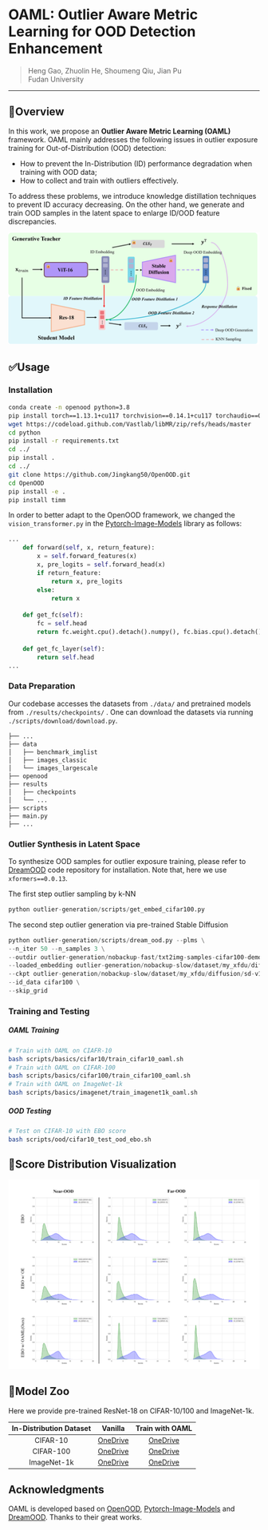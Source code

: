 # OAML: Outlier Aware Metric Learning for OOD Detection Enhancement

> Heng Gao, Zhuolin He, Shoumeng Qiu, Jian Pu  
Fudan University

---

## 🚀Overview

In this work, we propose an **Outlier Aware Metric Learning (OAML)** framework. OAML mainly addresses the following issues in outlier exposure training for Out-of-Distribution (OOD) detection: 
- How to prevent the In-Distribution (ID) performance degradation when training with OOD data;
- How to collect and train with outliers effectively.  
  
To address these problems, we introduce knowledge distillation techniques to prevent ID accuracy decreasing. On the other hand, we generate and train OOD samples in the latent space to enlarge ID/OOD feature discrepancies.  

![image](fig/oaml-pipeline.png)

## ✅Usage

### Installation

```sh
conda create -n openood python=3.8
pip install torch==1.13.1+cu117 torchvision==0.14.1+cu117 torchaudio==0.13.1 --extra-index-url https://download.pytorch.org/whl/cu117
wget https://codeload.github.com/Vastlab/libMR/zip/refs/heads/master
cd python
pip install -r requirements.txt
cd ../
pip install .
cd ../
git clone https://github.com/Jingkang50/OpenOOD.git
cd OpenOOD
pip install -e .
pip install timm
```

In order to better adapt to the OpenOOD framework, we changed the  `vision_transformer.py`  in the [Pytorch-Image-Models](https://github.com/huggingface/pytorch-image-models) library as follows:

```python
...
    def forward(self, x, return_feature):
        x = self.forward_features(x)
        x, pre_logits = self.forward_head(x)
        if return_feature:
            return x, pre_logits  
        else:
            return x
   
    def get_fc(self):
        fc = self.head
        return fc.weight.cpu().detach().numpy(), fc.bias.cpu().detach().numpy()

    def get_fc_layer(self):
        return self.head
...
```

### Data Preparation

Our codebase accesses the datasets from `./data/` and pretrained models from `./results/checkpoints/` . One can download the datasets via running  `./scripts/download/download.py`.

```
├── ...
├── data
│   ├── benchmark_imglist
│   ├── images_classic
│   └── images_largescale
├── openood
├── results
│   ├── checkpoints
│   └── ...
├── scripts
├── main.py
├── ...
```

### Outlier Synthesis in Latent Space
To synthesize OOD samples for outlier exposure training, please refer to [DreamOOD](https://github.com/deeplearning-wisc/dream-ood) code repository for installation. Note that, here we use `xformers==0.0.13`.

The first step outlier sampling by k-NN
```python
python outlier-generation/scripts/get_embed_cifar100.py
```


The second step outlier generation via pre-trained Stable Diffusion

```python
python outlier-generation/scripts/dream_ood.py --plms \
--n_iter 50 --n_samples 3 \
--outdir outlier-generation/nobackup-fast/txt2img-samples-cifar100-demo/ \
--loaded_embedding outlier-generation/nobackup-slow/dataset/my_xfdu/diffusion/outlier_npos_embed.npy\
--ckpt outlier-generation/nobackup-slow/dataset/my_xfdu/diffusion/sd-v1-4.ckpt \
--id_data cifar100 \
--skip_grid
```

### Training and Testing

##### OAML Training

```sh
# Train with OAML on CIAFR-10
bash scripts/basics/cifar10/train_cifar10_oaml.sh
# Train with OAML on CIFAR-100
bash scripts/basics/cifar100/train_cifar100_oaml.sh
# Train with OAML on ImageNet-1k
bash scripts/basics/imagenet/train_imagenet1k_oaml.sh
```

##### OOD Testing

```sh
# Test on CIFAR-10 with EBO score
bash scripts/ood/cifar10_test_ood_ebo.sh
```

## 🔭Score Distribution  Visualization
![image](fig/Score-Distribution.png)

## 📑Model Zoo

Here we provide pre-trained ResNet-18 on CIFAR-10/100 and ImageNet-1k.

| In-Distribution Dataset  |                 Vanilla                  |             Train with OAML              |
| :---------: | :--------------------------------------: | :--------------------------------------: |
|  CIFAR-10   | [OneDrive](https://1drv.ms/f/s!AlJaja8mSaMgeRL8EB3OjNC_SS4?e=E0152U) | [OneDrive](https://1drv.ms/f/s!AlJaja8mSaMggQtLPV3xHKfYuF2A?e=4Xrub2) |
|  CIFAR-100  | [OneDrive](https://1drv.ms/f/s!AlJaja8mSaMggSjwQLLYTwSp8lIp?e=gZ9LtV) | [OneDrive](https://1drv.ms/f/s!AlJaja8mSaMggSA3a14RbDuAqWhB?e=JcoF5i) |
| ImageNet-1k | [OneDrive](https://1drv.ms/f/s!AlJaja8mSaMggS8aZawLAtjLKw8y?e=AHEyjV) | [OneDrive](https://1drv.ms/f/s!AlJaja8mSaMggRJz5zGlcOZNxy8b?e=l9RCYY) |



## Acknowledgments

OAML is developed based on [OpenOOD](https://github.com/Jingkang50/OpenOOD/tree/main), [Pytorch-Image-Models](https://github.com/huggingface/pytorch-image-models) and [DreamOOD](https://github.com/deeplearning-wisc/dream-ood). Thanks to their great works.
